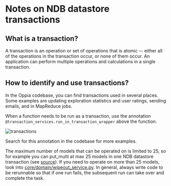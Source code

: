 # Notes on NDB datastore transactions


## What is a transaction?

A transaction is an operation or set of operations that is atomic -- either all of the operations in the transaction occur, or none of them occur. An application can perform multiple operations and calculations in a single transaction.

  

## How to identify and use transactions?

In the Oppia codebase, you can find transactions used in several places. Some examples are updating exploration statistics and user ratings, sending emails, and in MapReduce jobs.

  

When a function needs to be run as a transaction, use the annotation `@transaction_services.run_in_transaction_wrapper` above the function.

  
![transactions](https://user-images.githubusercontent.com/11008603/112216277-544f9380-8c47-11eb-9a26-7349e6036e75.png)
  

  
Search for this annotation in the codebase for more examples.

  

The maximum number of models that can be operated on is limited to 25, so for example you can put_multi at max 25 models in one NDB datastore transaction (see [source](https://cloud.google.com/datastore/docs/concepts/cloud-datastore-transactions)). If you need to operate on more than 25 models, look into [core/domain/wipeout_service.py](https://github.com/oppia/oppia/blob/7d43d0b1ef231d5b335ef413484cfce3ff660d26/core/domain/wipeout_service.py#L645-L683). In general, always write code to be rerunnable so that if one run fails, the subsequent run can take over and complete the task.
